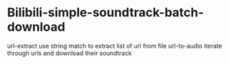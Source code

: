 # Bilibili-simple-soundtrack-batch-download
url-extract use string match to extract list of url from file
url-to-audio iterate through urls and download their soundtrack
